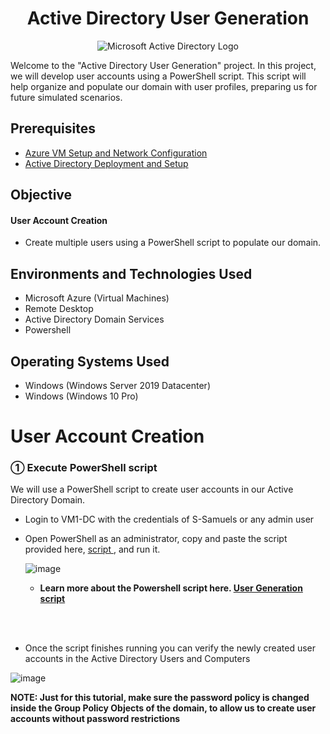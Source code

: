 
<h1 align="center"> Active Directory User Generation </h1>
<p align="center">
<img src="https://i.imgur.com/pU5A58S.png" alt="Microsoft Active Directory Logo"/>
</p>



<p>Welcome to the "Active Directory User Generation" project. In this project, we will develop user accounts using a PowerShell script. This script will help organize and populate our domain with user profiles, preparing us for future simulated scenarios. </p>

<h2>Prerequisites</h2>

- <a href="https://github.com/a-rashid-saaka/Azure_VM_setup_and_Network_Configuration"> Azure VM Setup and Network Configuration </a>
- <a href="https://github.com/a-rashid-saaka/Active_directory_deployment_and_setup"> Active Directory Deployment and Setup </a>

<h2> Objective</h2>

<h4>User Account Creation</h4>

-  Create multiple users using a PowerShell script to populate our domain.

<h2>Environments and Technologies Used</h2>

- Microsoft Azure (Virtual Machines)
- Remote Desktop
- Active Directory Domain Services
- Powershell

<h2>Operating Systems Used </h2>

- Windows (Windows Server 2019 Datacenter)
- Windows (Windows 10 Pro)


<h1>User Account Creation</h1>

<h3>&#9312; Execute PowerShell script</h3>
<p>We will use a PowerShell script to create user accounts in our Active Directory Domain. 
</p>

- Login to VM1-DC with the credentials of S-Samuels or any admin user
- Open PowerShell as an administrator, copy and paste the script provided here, <a href="https://github.com/joshmadakor1/AD_PS/blob/master/Generate-Names-Create-Users.ps1"> script </a>, and run it.

  
  ![image](https://github.com/user-attachments/assets/36f34937-f848-405a-bf11-8e2ccbd54177)

   - <p><strong>Learn more about the Powershell script here. <a href="https://www.youtube.com/watch?v=MHsI8hJmggI&t=1623s">User Generation script </a> </strong></p> 

<br>
<br>

- Once the script finishes running you can verify the newly created user accounts in the Active Directory Users and Computers


![image](https://github.com/user-attachments/assets/95c38ad7-efcf-4876-a712-a06b391cb410)

<p><strong>NOTE: Just for this tutorial, make sure the password policy is changed inside the Group Policy Objects of the domain, to allow us to create user accounts without password restrictions</strong></p>
